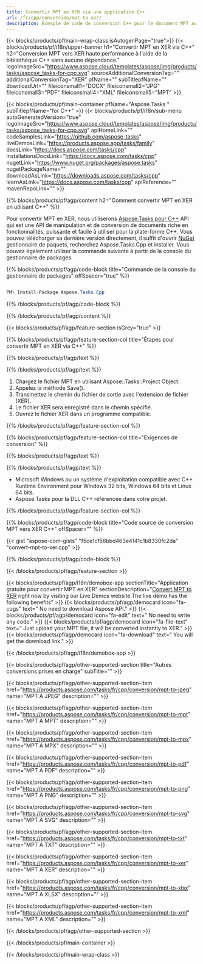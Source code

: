 ```yaml
---
title: Convertir MPT en XER via une application C++ 
url: /fr/cpp/conversion/mpt-to-xer/ 
description: Exemple de code de conversion C++ pour le document MPT au format XER. Utilisez un exemple de code pour la conversion par lots de MPT en XER dans n'importe quelle application C++.
---
```


{{< blocks/products/pf/main-wrap-class isAutogenPage="true">}}
{{< blocks/products/pf/i18n/upper-banner h1="Convertir MPT en XER via C++" h2="Conversion MPT vers XER haute performance à l'aide de la bibliothèque C++ sans aucune dépendance." logoImageSrc="https://www.aspose.cloud/templates/aspose/img/products/tasks/aspose_tasks-for-cpp.svg" sourceAdditionalConversionTag="" additionalConversionTag="XER" pfName="" subTitlepfName="" downloadUrl="" fileiconsmall1="DOCX" fileiconsmall2="JPG" fileiconsmall3="PDF" fileiconsmall4="XML" fileiconsmall5="MPT" >}}

{{< blocks/products/pf/main-container pfName="Aspose.Tasks " subTitlepfName="for C++" >}}
{{< blocks/products/pf/i18n/sub-menu autoGeneratedVersion="true" logoImageSrc="https://www.aspose.cloud/templates/aspose/img/products/tasks/aspose_tasks-for-cpp.svg" apiHomeLink="" codeSamplesLink="https://github.com/aspose-tasks" liveDemosLink="https://products.aspose.app/tasks/family" docsLink="https://docs.aspose.com/tasks/cpp" installationsDocsLink="https://docs.aspose.com/tasks/cpp" nugetLink="https://www.nuget.org/packages/aspose.tasks" nugetPackageName="" downloadAsLink="https://downloads.aspose.com/tasks/cpp" learnAsLink="https://docs.aspose.com/tasks/cpp" apiReference="" mavenRepoLink="" >}}

{{% blocks/products/pf/agp/content h2="Comment convertir MPT en XER en utilisant C++" %}}

 Pour convertir MPT en XER, nous utiliserons
 [Aspose.Tasks pour C++](https://products.aspose.com/tasks/cpp)
 API qui est une API de manipulation et de conversion de documents riche en fonctionnalités, puissante et facile à utiliser pour la plate-forme C++. Vous pouvez télécharger sa dernière version directement, il suffit d'ouvrir
 [NuGet](https://www.nuget.org/packages/aspose.tasks)
 gestionnaire de paquets, recherchez
 Aspose.Tasks.Cpp
 et installer. Vous pouvez également utiliser la commande suivante à partir de la console du gestionnaire de packages.

{{% blocks/products/pf/agp/code-block title="Commande de la console du gestionnaire de packages" offSpacer="true" %}}

```cs

PM> Install-Package Aspose.Tasks.Cpp

```

{{% /blocks/products/pf/agp/code-block %}}

{{% /blocks/products/pf/agp/content %}}

{{< blocks/products/pf/agp/feature-section isGrey="true" >}}

{{% blocks/products/pf/agp/feature-section-col title="Étapes pour convertir MPT en XER via C++" %}}

{{% blocks/products/pf/agp/text %}}


{{% /blocks/products/pf/agp/text %}}

1. Chargez le fichier MPT en utilisant Aspose::Tasks::Project Object.
1. Appelez la méthode Save().
1. Transmettez le chemin du fichier de sortie avec l'extension de fichier (XER).
1. Le fichier XER sera enregistré dans le chemin spécifié.
1. Ouvrez le fichier XER dans un programme compatible.

{{% /blocks/products/pf/agp/feature-section-col %}}

{{% blocks/products/pf/agp/feature-section-col title="Exigences de conversion" %}}

{{% blocks/products/pf/agp/text %}}


{{% /blocks/products/pf/agp/text %}}

- Microsoft Windows ou un système d'exploitation compatible avec C++ Runtime Environment pour Windows 32 bits, Windows 64 bits et Linux 64 bits.
- Aspose.Tasks pour la DLL C++ référencée dans votre projet.

{{% /blocks/products/pf/agp/feature-section-col %}}

{{% blocks/products/pf/agp/code-block title="Code source de conversion MPT vers XER C++" offSpacer="" %}}

{{< gist "aspose-com-gists" "f5ce1cf56bbd463e4141c1b8330fc2da" "convert-mpt-to-xer.cpp" >}}

{{% /blocks/products/pf/agp/code-block %}}

{{< /blocks/products/pf/agp/feature-section >}}

<!-- aboutfile Starts -->

{{< blocks/products/pf/agp/i18n/demobox-app sectionTitle="Application gratuite pour convertir MPT en XER" sectionDescription="[Convert MPT to XER](https://products.aspose.app/tasks/conversion/mpt-to-xer) right now by visiting our Live Demos website.The live demo has the following benefits" >}}
        {{< blocks/products/pf/agp/democard icon="fa-cogs" text=" No need to download Aspose API." >}}
        {{< blocks/products/pf/agp/democard icon="fa-edit" text=" No need to write any code." >}}
        {{< blocks/products/pf/agp/democard icon="fa-file-text" text=" Just upload your MPT file, it will be converted instantly to XER." >}}
        {{< blocks/products/pf/agp/democard icon="fa-download" text=" You will get the download link." >}}

{{< /blocks/products/pf/agp/i18n/demobox-app >}}

<!-- aboutfile Ends -->

{{< blocks/products/pf/agp/other-supported-section title="Autres conversions prises en charge" subTitle="" >}}

{{< blocks/products/pf/agp/other-supported-section-item href="https://products.aspose.com/tasks/fr/cpp/conversion/mpt-to-jpeg" name="MPT À JPEG" description="" >}}

{{< blocks/products/pf/agp/other-supported-section-item href="https://products.aspose.com/tasks/fr/cpp/conversion/mpt-to-mpt" name="MPT À MPT" description="" >}}

{{< blocks/products/pf/agp/other-supported-section-item href="https://products.aspose.com/tasks/fr/cpp/conversion/mpt-to-mpx" name="MPT À MPX" description="" >}}

{{< blocks/products/pf/agp/other-supported-section-item href="https://products.aspose.com/tasks/fr/cpp/conversion/mpt-to-pdf" name="MPT À PDF" description="" >}}

{{< blocks/products/pf/agp/other-supported-section-item href="https://products.aspose.com/tasks/fr/cpp/conversion/mpt-to-png" name="MPT À PNG" description="" >}}

{{< blocks/products/pf/agp/other-supported-section-item href="https://products.aspose.com/tasks/fr/cpp/conversion/mpt-to-svg" name="MPT À SVG" description="" >}}

{{< blocks/products/pf/agp/other-supported-section-item href="https://products.aspose.com/tasks/fr/cpp/conversion/mpt-to-txt" name="MPT À TXT" description="" >}}

{{< blocks/products/pf/agp/other-supported-section-item href="https://products.aspose.com/tasks/fr/cpp/conversion/mpt-to-xer" name="MPT À XER" description="" >}}

{{< blocks/products/pf/agp/other-supported-section-item href="https://products.aspose.com/tasks/fr/cpp/conversion/mpt-to-xlsx" name="MPT À XLSX" description="" >}}

{{< blocks/products/pf/agp/other-supported-section-item href="https://products.aspose.com/tasks/fr/cpp/conversion/mpt-to-xml" name="MPT À XML" description="" >}}



{{< /blocks/products/pf/agp/other-supported-section >}}

{{< /blocks/products/pf/main-container >}}
    
{{< /blocks/products/pf/main-wrap-class >}}